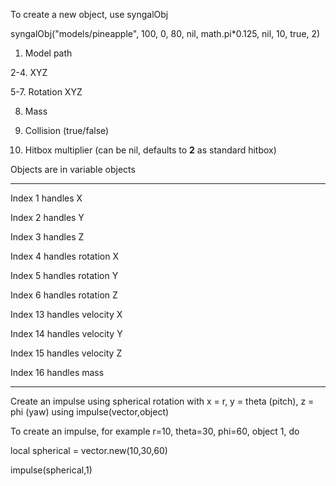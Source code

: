 
To create a new object, use syngalObj

syngalObj("models/pineapple", 100, 0, 80, nil,  math.pi*0.125, nil, 10, true, 2)



1. Model path

   
2-4. XYZ

   
5-7. Rotation XYZ


8. Mass

9. Collision (true/false)

10. Hitbox multiplier (can be nil, defaults to **2** as standard hitbox)

Objects are in variable objects

***

Index 1 handles X

Index 2 handles Y

Index 3 handles Z


Index 4 handles rotation X

Index 5 handles rotation Y

Index 6 handles rotation Z


Index 13 handles velocity X

Index 14 handles velocity Y

Index 15 handles velocity Z


Index 16 handles mass

***

Create an impulse using spherical rotation with x = r, y = theta (pitch), z = phi (yaw) using impulse(vector,object)


To create an impulse, for example r=10, theta=30, phi=60, object 1, do


local spherical = vector.new(10,30,60)

impulse(spherical,1)
